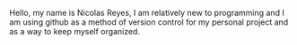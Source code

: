 Hello, my name is Nicolas Reyes, I am relatively new to programming and I am using github as a method of version control for my personal project and as a way to keep myself organized.
